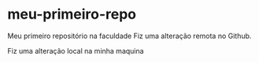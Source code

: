 # meu-primeiro-repo
Meu primeiro repositório na faculdade
Fiz uma alteração remota no Github.

Fiz uma alteração local na minha maquina